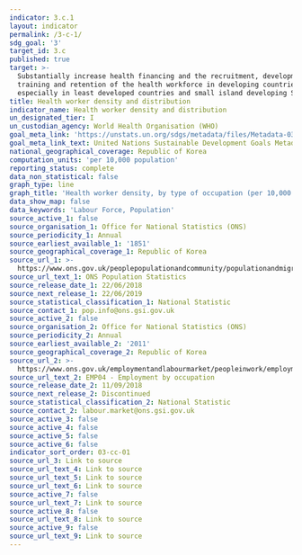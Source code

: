 ```yaml
---
indicator: 3.c.1
layout: indicator
permalink: /3-c-1/
sdg_goal: '3'
target_id: 3.c
published: true
target: >-
  Substantially increase health financing and the recruitment, development,
  training and retention of the health workforce in developing countries,
  especially in least developed countries and small island developing States
title: Health worker density and distribution
indicator_name: Health worker density and distribution
un_designated_tier: I
un_custodian_agency: World Health Organisation (WHO)
goal_meta_link: 'https://unstats.un.org/sdgs/metadata/files/Metadata-03-0C-01.pdf'
goal_meta_link_text: United Nations Sustainable Development Goals Metadata (PDF 207 KB)
national_geographical_coverage: Republic of Korea
computation_units: 'per 10,000 population'
reporting_status: complete
data_non_statistical: false
graph_type: line
graph_title: 'Health worker density, by type of occupation (per 10,000 population)'
data_show_map: false
data_keywords: 'Labour Force, Population'
source_active_1: false
source_organisation_1: Office for National Statistics (ONS)
source_periodicity_1: Annual
source_earliest_available_1: '1851'
source_geographical_coverage_1: Republic of Korea
source_url_1: >-
  https://www.ons.gov.uk/peoplepopulationandcommunity/populationandmigration/populationestimates/datasets/populationestimatesforukenglandandwalesscotlandandnorthernireland
source_url_text_1: ONS Population Statistics
source_release_date_1: 22/06/2018
source_next_release_1: 22/06/2019
source_statistical_classification_1: National Statistic
source_contact_1: pop.info@ons.gsi.gov.uk
source_active_2: false
source_organisation_2: Office for National Statistics (ONS)
source_periodicity_2: Annual
source_earliest_available_2: '2011'
source_geographical_coverage_2: Republic of Korea
source_url_2: >-
  https://www.ons.gov.uk/employmentandlabourmarket/peopleinwork/employmentandemployeetypes/datasets/employmentbyoccupationemp04
source_url_text_2: EMP04 - Employment by occupation
source_release_date_2: 11/09/2018
source_next_release_2: Discontinued
source_statistical_classification_2: National Statistic
source_contact_2: labour.market@ons.gsi.gov.uk
source_active_3: false
source_active_4: false
source_active_5: false
source_active_6: false
indicator_sort_order: 03-cc-01
source_url_3: Link to source
source_url_text_4: Link to source
source_url_text_5: Link to source
source_url_text_6: Link to source
source_active_7: false
source_url_text_7: Link to source
source_active_8: false
source_url_text_8: Link to source
source_active_9: false
source_url_text_9: Link to source
---
```

